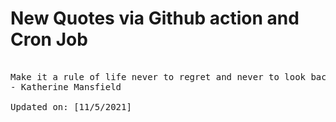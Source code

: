 # New Quotes via Github action and Cron Job

<pre>
<!-- #quote -->
Make it a rule of life never to regret and never to look back. Regret is an appalling waste of energy; you can't build on it; it's only for wallowing in.
- Katherine Mansfield

Updated on: [11/5/2021]
<!-- #quoteEnd -->
</pre>
